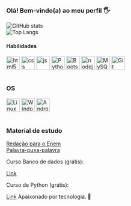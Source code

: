 ### Olá! Bem-vindo(a) ao meu perfil 🖐️ <br>

![GitHub stats](https://github-readme-stats.vercel.app/api?username=RichardMatth&show_icons=true&theme=tokyonight&count_private=false)<br>
![Top Langs](https://github-readme-stats.vercel.app/api/top-langs/?username=RichardMatth&layout=compact&theme=tokyonight)

#### Habilidades
<div style="display: inline_block">
  <img align="center" alt="html5" src="https://cdn.jsdelivr.net/gh/devicons/devicon/icons/html5/html5-original.svg" width="36" height="36"/>
  <img align="center" alt="css" src="https://cdn.jsdelivr.net/gh/devicons/devicon/icons/css3/css3-original.svg" width="36" height="36"/>
  <img align="center" alt="js" src="https://cdn.jsdelivr.net/gh/devicons/devicon/icons/javascript/javascript-original.svg" width="36" height="36"/>
  <img align="center" alt="Python" src="https://cdn.jsdelivr.net/gh/devicons/devicon/icons/python/python-original.svg" width="36" height="36"/>
  <img align="center" alt="Bootstrap" src="https://cdn.jsdelivr.net/gh/devicons/devicon/icons/bootstrap/bootstrap-original.svg" width="36" height="36">
  <img align="center" alt="nodejs" src="https://cdn.jsdelivr.net/gh/devicons/devicon/icons/nodejs/nodejs-original.svg" width="36" height="36"/>
  <img align="center" alt="MySQL" src="https://cdn.jsdelivr.net/gh/devicons/devicon/icons/mysql/mysql-original-wordmark.svg" width="36" height="36"/>
  <img align="center" alt="Git" src="https://cdn.jsdelivr.net/gh/devicons/devicon/icons/git/git-original.svg" width="36" height="36"/>
</div><br/>

### OS
<div style="display: inline_block">
  <img align="center" alt="Linux" src="https://cdn.jsdelivr.net/gh/devicons/devicon/icons/linux/linux-original.svg" width="36" height="36"/>
  <img align="center" alt="Windows" src="https://cdn.jsdelivr.net/gh/devicons/devicon/icons/windows8/windows8-original.svg" width="36" height="36"/>
  <img align="center" alt="Android" src="https://cdn.jsdelivr.net/gh/devicons/devicon/icons/android/android-original.svg" width="36" height="36" />
</div>
<br>

### Material de estudo

<a href="https://apps.univesp.br/enem-escreva-pra-ver/">Redação para o Enem</a><br>
<a href="https://apps.univesp.br/palavra-puxa-palavra/">Palavra-puxa-palavra</a>
<br>

<p>Curso Banco de dados (grátis):</p><a href="https://www.ev.org.br/trilhas-de-conhecimento/banco-de-dados">Link</a>
<p>Curso de Python (grátis):</p><a href="https://www.ev.org.br/trilhas-de-conhecimento/linguagem-de-programacao-python">Link</a>
Apaixonado por tecnologia. 💓
